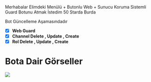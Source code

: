 Merhabalar Elimdeki Menülü + Butonlu Web + Sunucu Koruma Sistemli Guard Botunu Atmak İstedim 50 Starda Burda

Bot Güncelleme Aşamasındadır

- [x] **Web Guard**
- [x] **Channel Delete , Update , Create**
- [x] **Rol Delete , Update , Create**

# Bota Dair Görseller

<img  src="https://media.discordapp.net/attachments/1097989540347658291/1102681266081497179/image.png?width=352&height=162">
